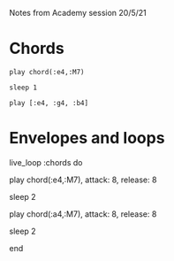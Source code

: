 Notes from Academy session 20/5/21

# Chords

```
play chord(:e4,:M7)

sleep 1

play [:e4, :g4, :b4]
```

# Envelopes and loops


live_loop :chords do
  
  play chord(:e4,:M7), attack: 8, release: 8
  
  sleep 2
  
  play chord(:a4,:M7), attack: 8, release: 8
  
  sleep 2
  
end
